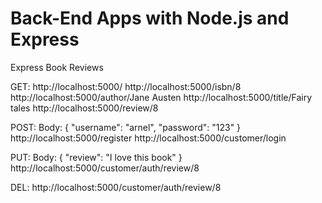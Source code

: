 # Back-End Apps with Node.js and Express 
Express Book Reviews

GET:
http://localhost:5000/
http://localhost:5000/isbn/8
http://localhost:5000/author/Jane Austen
http://localhost:5000/title/Fairy tales
http://localhost:5000/review/8

POST:     Body: { "username": "arnel", "password": "123" }
http://localhost:5000/register
http://localhost:5000/customer/login

PUT:      Body: { "review": "I love this book"  }
http://localhost:5000/customer/auth/review/8

DEL:
http://localhost:5000/customer/auth/review/8



  



